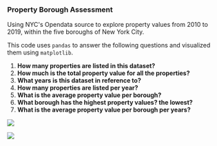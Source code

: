 ### Property Borough Assessment


Using NYC's Opendata source to explore property values from 2010 to 2019, within the five boroughs of New York City. 

This code uses ```pandas``` to answer the following questions and visualized them using ```matplotlib```.
  
   1. **How many properties are listed in this dataset?**
   2. **How much is the total property value for all the properties?**
   3. **What years is this dataset in reference to?**
   4. **How many properties are listed per year?**
   5. **What is the average property value per borough?**
   6. **What borough has the highest property values? the lowest?**
   7. **What is the average property value per borough per years?**
  
![](https://github.com/tanhata/Property_Borough_Assessment/blob/main/NYC_property%20values.png)

![](https://github.com/tanhata/Property_Borough_Assessment/blob/main/scatter%20plot_NYCprop%20Valuesindex.png)
